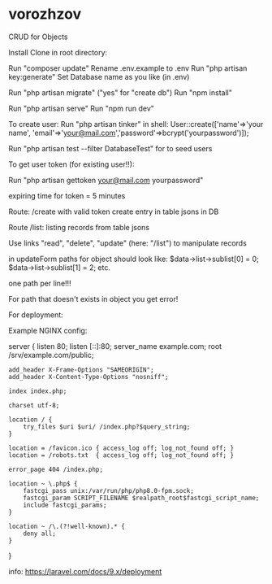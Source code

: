 # vorozhzov
CRUD for Objects

Install
Clone
in root directory:

Run "composer update"
Rename .env.example to .env
Run "php artisan key:generate"
Set Database name as you like (in .env)

Run "php artisan migrate" ("yes" for "create db")
Run "npm install"

Run "php artisan serve"
Run "npm run dev"

To create user:
Run "php artisan tinker"
in shell: User::create(['name'=>'your name', 'email'=>'your@mail.com','password'=>bcrypt('yourpassword')]);

Run "php artisan test --filter DatabaseTest" for to seed users

To get user token (for existing user!!):

Run "php artisan gettoken your@mail.com yourpassword"

expiring time for token = 5 minutes

Route: /create 
with valid token create entry in table jsons in DB

Route /list: listing records from table jsons

Use links "read", "delete", "update" (here: "/list") to manipulate records

in updateForm paths for object should look like:
$data->list->sublist[0] = 0;
$data->list->sublist[1] = 2;
etc.

one path per line!!!

For path that doesn't exists in object you get error!


For deployment:

Example NGINX config:

server {
    listen 80;
    listen [::]:80;
    server_name example.com;
    root /srv/example.com/public;
 
    add_header X-Frame-Options "SAMEORIGIN";
    add_header X-Content-Type-Options "nosniff";
 
    index index.php;
 
    charset utf-8;
 
    location / {
        try_files $uri $uri/ /index.php?$query_string;
    }
 
    location = /favicon.ico { access_log off; log_not_found off; }
    location = /robots.txt  { access_log off; log_not_found off; }
 
    error_page 404 /index.php;
 
    location ~ \.php$ {
        fastcgi_pass unix:/var/run/php/php8.0-fpm.sock;
        fastcgi_param SCRIPT_FILENAME $realpath_root$fastcgi_script_name;
        include fastcgi_params;
    }
 
    location ~ /\.(?!well-known).* {
        deny all;
    }
}

info: https://laravel.com/docs/9.x/deployment

